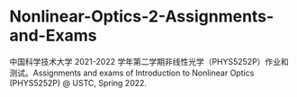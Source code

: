 # Nonlinear-Optics-2-Assignments-and-Exams
中国科学技术大学 2021-2022 学年第二学期非线性光学（PHYS5252P）作业和测试。Assignments and exams of Introduction to Nonlinear Optics (PHYS5252P) @ USTC, Spring 2022.
